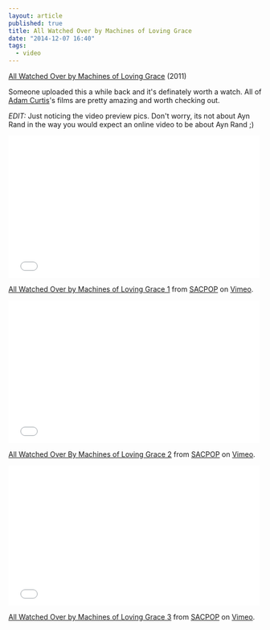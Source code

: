 ```yaml
---
layout: article
published: true
title: All Watched Over by Machines of Loving Grace
date: "2014-12-07 16:40"
tags:
  - video
---
```


[All Watched Over by Machines of Loving Grace](https://en.wikipedia.org/wiki/All_Watched_Over_by_Machines_of_Loving_Grace_(TV_series)) (2011)

Someone uploaded this a while back and it's definately worth a watch.  All of [Adam Curtis](https://en.wikipedia.org/wiki/Adam_Curtis)'s films are pretty amazing and worth checking out.

*EDIT:* Just noticing the video preview pics.  Don't worry, its not about Ayn Rand in the way you would expect an online video to be about Ayn Rand ;)

<div class="flex-video"><iframe src="//player.vimeo.com/video/38724174?byline=0&amp;portrait=0&amp;color=ffffff" width="500" height="282" frameborder="0" webkitallowfullscreen mozallowfullscreen allowfullscreen></iframe></div> <p><a href="http://vimeo.com/38724174">All Watched Over by Machines of Loving Grace 1</a> from <a href="http://vimeo.com/user10902936">SACPOP</a> on <a href="https://vimeo.com">Vimeo</a>.</p>

<div class="flex-video"><iframe src="//player.vimeo.com/video/73536828?byline=0&amp;portrait=0&amp;color=ffffff" width="500" height="283" frameborder="0" webkitallowfullscreen mozallowfullscreen allowfullscreen></iframe></div> <p><a href="http://vimeo.com/73536828">All Watched Over By Machines of Loving Grace 2</a> from <a href="http://vimeo.com/user10902936">SACPOP</a> on <a href="https://vimeo.com">Vimeo</a>.</p>

<div class="flex-video"><iframe src="//player.vimeo.com/video/73561591?byline=0&amp;portrait=0&amp;color=ffffff" width="500" height="278" frameborder="0" webkitallowfullscreen mozallowfullscreen allowfullscreen></iframe></div> <p><a href="http://vimeo.com/73561591">All Watched Over by Machines of Loving Grace 3</a> from <a href="http://vimeo.com/user10902936">SACPOP</a> on <a href="https://vimeo.com">Vimeo</a>.</p>
